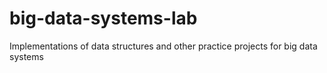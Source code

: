 # big-data-systems-lab
Implementations of data structures and other practice projects for big data systems
